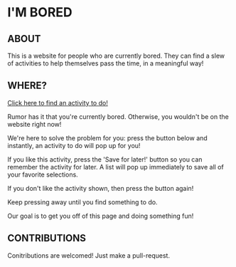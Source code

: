# I'M BORED

## ABOUT
This is a website for people who are currently bored. They can find a slew of activities to help themselves pass the time, in a meaningful way!

## WHERE?
[Click here to find an activity to do!](https://MAJALIJU.COM/im-bored)




Rumor has it that you're currently bored. Otherwise, you wouldn't be on the website right now! 

We're here to solve the problem for you: press the button below and instantly, an activity to do will pop up for you!

If you like this activity, press the 'Save for later!' button so you can remember the activity for later. A list will pop up immediately to save all of your favorite selections.

If you don't like the activity shown, then press the button again!

Keep pressing away until you find something to do.

Our goal is to get you off of this page and doing something fun!



## CONTRIBUTIONS
Conitributions are welcomed! Just make a pull-request.
